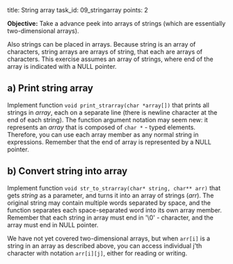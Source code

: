 title: String array
task_id: 09_stringarray
points: 2


**Objective:** Take a advance peek into arrays of strings (which are
essentially two-dimensional arrays).

Also strings can be placed in arrays. Because string is an array of
characters, string arrays are arrays of string, that each are arrays
of characters. This exercise assumes an array of strings, where end of
the array is indicated with a NULL pointer.


a) Print string array
---------------------

Implement function `void print_strarray(char *array[])` that prints
all strings in *array*, each on a separate line (there is newline
character at the end of each string). The function argument notation
may seem new: it represents an *array* that is composed of `char *` -
typed elements. Therefore, you can use each array member as any normal
string in expressions. Remember that the end of array is represented
by a NULL pointer. 


b) Convert string into array
----------------------------

Implement function `void str_to_strarray(char* string, char** arr)`
that gets *string* as a parameter, and turns it into an array of
strings (*arr*). The original string may contain multiple words separated by
space, and the function separates each space-separated word into its
own array member. Remember that each string in array must end in
'\0' - character, and the array must end in NULL pointer.

We have not yet covered two-dimensional arrays, but when `arr[i]` is a
string in an array as described above, you can access individual j'th
character with notation `arr[i][j]`, either for reading or writing.
